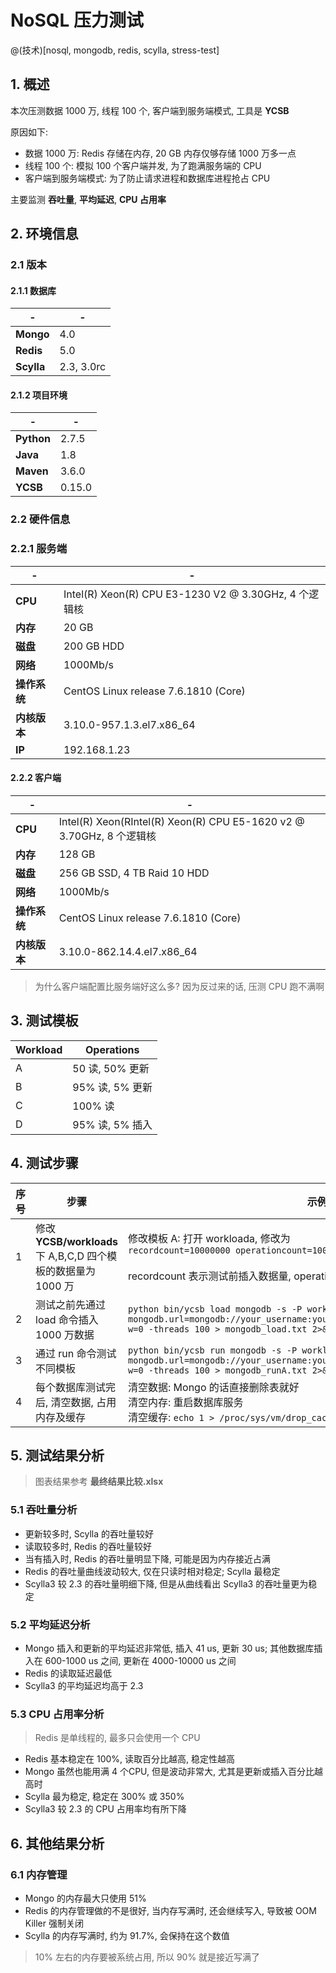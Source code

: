 # NoSQL 压力测试

@(技术)[nosql, mongodb, redis, scylla, stress-test]

## 1. 概述

本次压测数据 1000 万, 线程 100 个, 客户端到服务端模式, 工具是 **YCSB**

原因如下:

-  数据 1000 万: Redis 存储在内存, 20 GB 内存仅够存储 1000 万多一点
-  线程 100 个: 模拟 100 个客户端并发, 为了跑满服务端的 CPU
-  客户端到服务端模式: 为了防止请求进程和数据库进程抢占 CPU

主要监测 **吞吐量**, **平均延迟**, **CPU 占用率**

## 2. 环境信息

### 2.1 版本

#### 2.1.1 数据库

| - | - |
| -- | -- |
| **Mongo** | 4.0 |
| **Redis** | 5.0 |
| **Scylla** | 2.3, 3.0rc |

#### 2.1.2 项目环境

| - | - |
| -- | -- |
| **Python** | 2.7.5 |
| **Java** | 1.8 |
| **Maven** | 3.6.0 |
| **YCSB** | 0.15.0 |

### 2.2 硬件信息

### 2.2.1 服务端

| - | - |
| -- | -- |
| **CPU** | Intel(R) Xeon(R) CPU E3-1230 V2 @ 3.30GHz, 4 个逻辑核 |
| **内存** | 20 GB |
| **磁盘** | 200 GB HDD |
| **网络** | 1000Mb/s |
| **操作系统** | CentOS Linux release 7.6.1810 (Core) |
| **内核版本** | 3.10.0-957.1.3.el7.x86_64 |
| **IP** | 192.168.1.23 |

#### 2.2.2 客户端

| - | - |
| -- | -- |
| **CPU** | Intel(R) Xeon(RIntel(R) Xeon(R) CPU E5-1620 v2 @ 3.70GHz, 8 个逻辑核 |
| **内存** | 128 GB |
| **磁盘** | 256 GB SSD, 4 TB Raid 10 HDD |
| **网络** | 1000Mb/s |
| **操作系统** | CentOS Linux release 7.6.1810 (Core) |
| **内核版本** | 3.10.0-862.14.4.el7.x86_64 |

> 为什么客户端配置比服务端好这么多?
> 因为反过来的话, 压测 CPU 跑不满啊


## 3. 测试模板

| Workload | Operations |
| -- | -- |
| A | 50 读, 50% 更新 |
| B | 95% 读, 5% 更新 |
| C | 100% 读 |
| D | 95% 读, 5% 插入 |

## 4. 测试步骤

| 序号 | 步骤 | 示例 |
| -- | -- | -- |
| 1 | 修改 **YCSB/workloads** 下 A,B,C,D 四个模板的数据量为 1000 万 | 修改模板 A: 打开 workloada, 修改为 <br> `recordcount=10000000 operationcount=10000000` <br><br> recordcount 表示测试前插入数据量, operationcount 表示操作数据量 |
| 2 | 测试之前先通过 load 命令插入 1000 万数据 | `python bin/ycsb load mongodb -s -P workloads/workloada -p mongodb.url=mongodb://your_username:your_password@192.168.1.23:27017/ycsb?w=0 -threads 100 > mongodb_load.txt 2>&1 &` |
| 3 | 通过 run 命令测试不同模板 | `python bin/ycsb run mongodb -s -P workloads/workloada -p mongodb.url=mongodb://your_username:your_password@192.168.1.23:27017/ycsb?w=0 -threads 100 > mongodb_runA.txt 2>&1 &` |
| 4 | 每个数据库测试完后, 清空数据, 占用内存及缓存 | 清空数据: Mongo 的话直接删除表就好 <br> 清空内存: 重启数据库服务 <br> 清空缓存: `echo 1 > /proc/sys/vm/drop_caches` |

## 5. 测试结果分析

> 图表结果参考 **最终结果比较.xlsx**

### 5.1 吞吐量分析

- 更新较多时, Scylla 的吞吐量较好
- 读取较多时, Redis 的吞吐量较好
- 当有插入时, Redis 的吞吐量明显下降, 可能是因为内存接近占满
- Redis 的吞吐量曲线波动较大, 仅在只读时相对稳定; Scylla 最稳定
- Scylla3 较 2.3 的吞吐量明细下降, 但是从曲线看出 Scylla3 的吞吐量更为稳定
 
### 5.2 平均延迟分析

- Mongo 插入和更新的平均延迟非常低, 插入 41 us, 更新 30 us; 其他数据库插入在 600-1000 us 之间, 更新在 4000-10000 us 之间
- Redis 的读取延迟最低
- Scylla3 的平均延迟均高于 2.3

### 5.3 CPU 占用率分析

> Redis 是单线程的, 最多只会使用一个 CPU

- Redis 基本稳定在 100%, 读取百分比越高, 稳定性越高
- Mongo 虽然也能用满 4 个CPU, 但是波动非常大, 尤其是更新或插入百分比越高时
- Scylla 最为稳定, 稳定在 300% 或 350%
- Scylla3 较 2.3 的 CPU 占用率均有所下降

## 6. 其他结果分析

### 6.1 内存管理

- Mongo 的内存最大只使用 51%
- Redis 的内存管理做的不是很好, 当内存写满时, 还会继续写入, 导致被 OOM Killer 强制关闭
- Scylla 的内存写满时, 约为 91.7%, 会保持在这个数值

> 10% 左右的内存要被系统占用, 所以 90% 就是接近写满了


 







